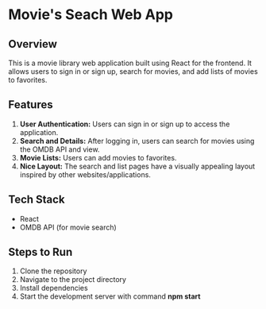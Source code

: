 # Movie's Seach Web App

## Overview

This is a movie library web application built using React for the frontend. It allows users to sign in or sign up, search for movies, and add lists of movies to favorites.

## Features

1. **User Authentication:** Users can sign in or sign up to access the application.
2. **Search and Details:** After logging in, users can search for movies using the OMDB API and view.
3. **Movie Lists:** Users can add movies to favorites.
4. **Nice Layout:** The search and list pages have a visually appealing layout inspired by other websites/applications.

## Tech Stack

- React
- OMDB API (for movie search)

## Steps to Run

1. Clone the repository<br>
2. Navigate to the project directory<br>
3. Install dependencies<br>
4. Start the development server with command **npm start**<br>
